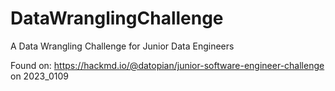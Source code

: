 # DataWranglingChallenge
A Data Wrangling Challenge for Junior Data Engineers

Found on:
https://hackmd.io/@datopian/junior-software-engineer-challenge
on 2023_0109
